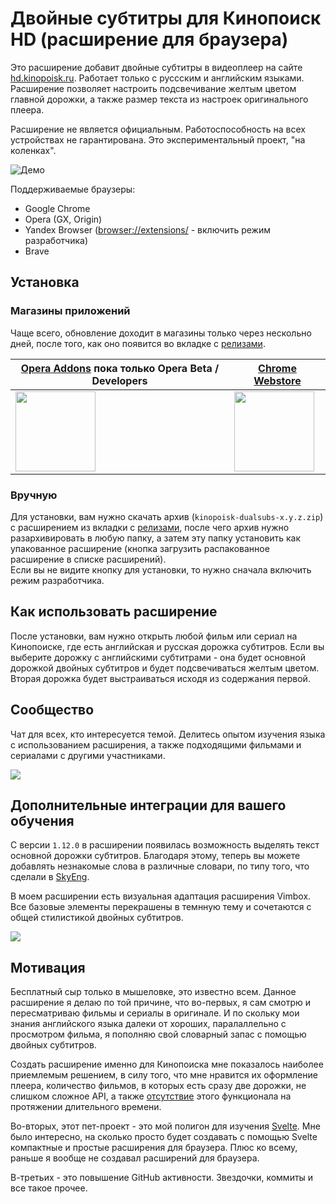 # Двойные субтитры для Кинопоиск HD (расширение для браузера)

Это расширение добавит двойные субтитры в видеоплеер на сайте <a href="https://hd.kinopoisk.ru/">hd.kinopoisk.ru</a>. Работает только с руссским и английским языками. Расширение позволяет настроить подсвечивание желтым цветом главной дорожки, а также размер текста из настроек оригинального плеера.

Расширение не является официальным. Работоспособность на всех устройствах не гарантирована. Это экспериментальный проект, "на коленках".

<img src="https://sun9-12.userapi.com/impg/GORPeWgekdHsQMVWV_TI5bWS14oxHz2Gr2U8yw/11jAPtIdqGA.jpg?size=1920x1060&quality=96&sign=9a5c051384dd335b28b0819ad8ea8a33&type=album" alt="Демо">

Поддерживаемые браузеры:

- Google Chrome
- Opera (GX, Origin)
- Yandex Browser (<a href="browser://extensions/">browser://extensions/</a> - включить режим разработчика)
- Brave

## Установка

### Магазины приложений

Чаще всего, обновление доходит в магазины только через нескольно дней, после того, как оно появится во вкладке с [релизами](https://github.com/ciricc/kinopoisk-dualsubs/releases).

|[Opera Addons](https://addons.opera.com/ru/extensions/details/dvoinye-subtitry-kinopoisk-hd/) пока только Opera Beta / Developers |[Chrome Webstore](https://chrome.google.com/webstore/detail/двойные-субтитры-кинопоис/imdaibjngbfnhodjfcbkaiegehaniglh) |
|-- | -- |
| <a href="https://addons.opera.com/ru/extensions/details/dvoinye-subtitry-kinopoisk-hd/"><img src="https://addons-static.operacdn.com/static/catalog/images/get-opera/opera-logo.png" width="128px"/></a> |<a href="https://chrome.google.com/webstore/detail/двойные-субтитры-кинопоис/imdaibjngbfnhodjfcbkaiegehaniglh"><img src="https://user-images.githubusercontent.com/20687373/181228666-cc05758a-4fce-4a6f-ab76-9cbb0d7dd1db.png" width="128px"/></a> |

### Вручную

Для установки, вам нужно скачать архив (`kinopoisk-dualsubs-x.y.z.zip`) с расширением из вкладки с <a href="https://github.com/ciricc/kinopoisk-dualsubs/releases">релизами</a>, после чего архив нужно разархивировать в любую папку, а затем эту папку установить как упакованное расширение (кнопка загрузить распакованное расширение в списке расширений). <br/> Если вы не видите кнопку для установки, то нужно сначала включить режим разработчика.

## Как использовать расширение

После установки, вам нужно открыть любой фильм или сериал на Кинопоиске, где есть английская и русская дорожка субтитров. Если вы выберите дорожку с английскими субтитрами - она будет основной дорожкой двойных субтитров и будет подсвечиваться желтым цветом. Вторая дорожка будет выстраиваться исходя из содержания первой.

## Сообщество

Чат для всех, кто интересуется темой. Делитесь опытом изучения языка с использованием расширения, а также подходящими фильмами и сериалами с другими участниками.

<a href="https://t.me/kpdualsubs">
	<img src="https://img.shields.io/badge/Telegram-2CA5E0?style=for-the-badge&logo=telegram&logoColor=white"/>
</a>

## Дополнительные интеграции для вашего обучения

С версии `1.12.0` в расширении появилась возможность выделять текст основной дорожки субтитров. Благодаря этому, теперь вы можете добавлять незнакомые слова в различные словари, по типу того, что сделали в [SkyEng](https://chrome.google.com/webstore/detail/vimbox-%D0%BF%D0%B5%D1%80%D0%B5%D0%B2%D0%BE%D0%B4%D1%87%D0%B8%D0%BA-%D0%BE%D1%82-skye/heeikiohkfkolhmdodhcjdklofmhmmhn).

В моем расширении есть визуальная адаптация расширения Vimbox. Все базовые элементы перекрашены в темнную тему и сочетаются с общей стилистикой двойных субтитров.

<img src="https://sun9-74.userapi.com/impg/sEHRS2jZeBhrLlbVExtfKiYWyQXbt91dEwSSuA/pl3h5lsasb4.jpg?size=1920x920&quality=96&sign=8239a3229838a45b5cceb0a0b67a1177&type=album"/>

## Мотивация

Бесплатный сыр только в мышеловке, это известно всем. Данное расширение я делаю по той причине, что во-первых, я сам смотрю и пересматриваю фильмы и сериалы в оригинале. И по скольку мои знания английского языка далеки от хороших, паралаллельно с просмотром фильма, я пополняю свой словарный запас с помощью двойных субтитров.

Создать расширение именно для Кинопоиска мне показалось наиболее приемлемым решением, в силу того, что мне нравится их оформление плеера, количество фильмов, в которых есть сразу две дорожки, не слишком сложное API, а также [отсутствие](https://kinopoisk.userecho.com/ru/communities/5/topics/737-dvojnyie-subtitryi) этого функционала на протяжении длительного времени.

Во-вторых, этот пет-проект - это мой полигон для изучения [Svelte](https://svelte.dev/). Мне было интересно, на сколько просто будет создавать с помощью Svelte компактные и простые расширения для браузера. Плюс ко всему, раньше я вообще не создавал расширений для браузера.

В-третьих - это повышение GitHub активности. Звездочки, коммиты и все такое прочее.

